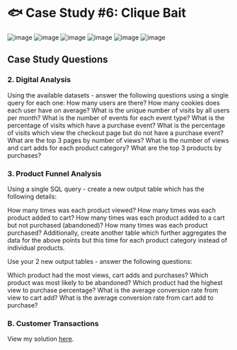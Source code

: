 # 🐟 Case Study #6: Clique Bait

![image](https://github.com/cyangg/cyangg-8-Week-SQL-Challenge/assets/93499674/05ff8ea6-5934-4d5d-8122-21cd64d82db9)
![image](https://github.com/cyangg/cyangg-8-Week-SQL-Challenge/assets/93499674/bc8b63a3-0bda-466b-9b89-7d9c945c6dc9)
![image](https://github.com/cyangg/cyangg-8-Week-SQL-Challenge/assets/93499674/7dabc032-5931-4cb9-9c09-73f59f782622)
![image](https://github.com/cyangg/cyangg-8-Week-SQL-Challenge/assets/93499674/1efee31b-81e5-4d7d-b8b5-6a92e1ff49a8)
![image](https://github.com/cyangg/cyangg-8-Week-SQL-Challenge/assets/93499674/b613f1d4-e5af-467c-a0fe-da26cbf11803)
![image](https://github.com/cyangg/cyangg-8-Week-SQL-Challenge/assets/93499674/ede34f8e-5341-40f7-9ee1-4f6a35847b06)


## Case Study Questions
### 2. Digital Analysis
Using the available datasets - answer the following questions using a single query for each one:
How many users are there?
How many cookies does each user have on average?
What is the unique number of visits by all users per month?
What is the number of events for each event type?
What is the percentage of visits which have a purchase event?
What is the percentage of visits which view the checkout page but do not have a purchase event?
What are the top 3 pages by number of views?
What is the number of views and cart adds for each product category?
What are the top 3 products by purchases?

### 3. Product Funnel Analysis
Using a single SQL query - create a new output table which has the following details:

How many times was each product viewed?
How many times was each product added to cart?
How many times was each product added to a cart but not purchased (abandoned)?
How many times was each product purchased?
Additionally, create another table which further aggregates the data for the above points but this time for each product category instead of individual products.

Use your 2 new output tables - answer the following questions:

Which product had the most views, cart adds and purchases?
Which product was most likely to be abandoned?
Which product had the highest view to purchase percentage?
What is the average conversion rate from view to cart add?
What is the average conversion rate from cart add to purchase?

### B. Customer Transactions

View my solution [here]().
  

